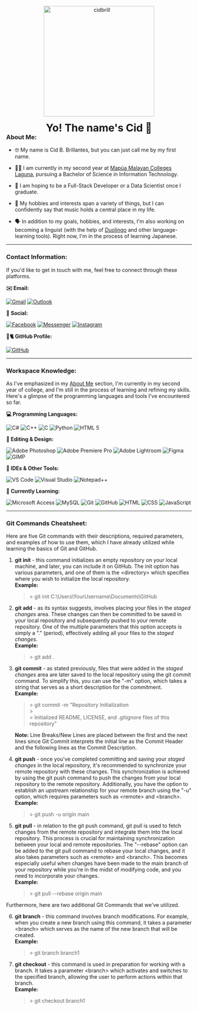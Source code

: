 <p align="center" style="margin-bottom: -25px;">
    <img src="https://scontent.xx.fbcdn.net/v/t39.1997-6/409609634_738382277619150_2219608184342577714_n.webp?_nc_cat=101&ccb=1-7&_nc_sid=ba09c1&_nc_eui2=AeGmsxzKtBDv3YnRt0ZvnyHLciAO_RjDsnxyIA79GMOyfOdD1VhI_5oFAXmIY8-vb7jJ94h3TWB9ZSBxWkCdpmBa&_nc_ohc=gwYN2RSiBusAX9AtHgt&_nc_ad=z-m&_nc_cid=0&_nc_ht=scontent.xx&cb_e2o_trans=q&oh=00_AfAuL23tpw1WJGQjrQ-uXzOsvF2w_89Ov8jS5zIv9CCIhA&oe=658A46DF" alt="cidbrill" width=300>
</p>

<h1 align="center" style="margin-bottom: -25px;"> Yo! The name's Cid 👋 </h1>

<h3>About Me:</h3>

- 🤓 My name is Cid B. Brillantes, but you can just call me by my first name.

- 🧑‍💻 I am currently in my second year at <a href="https://mcl.edu.ph/" target="_blank">Mapúa Malayan Colleges Laguna</a>, pursuing a Bachelor of Science in Information Technology.

- 🌠 I am hoping to be a Full-Stack Developer or a Data Scientist once I graduate.

- 🎵 My hobbies and interests span a variety of things, but I can confidently say that music holds a central place in my life.

- 🗣️ In addition to my goals, hobbies, and interests, I'm also working on becoming a linguist (with the help of <a href="https://www.duolingo.com/" target="_blank">Duolingo</a> and other language-learning tools). Right now, I'm in the process of learning Japanese.

<hr>

<h3>Contact Information:</h3>

If you'd like to get in touch with me, feel free to connect through these platforms.

**✉️ Email:**

[![Gmail](https://img.shields.io/badge/Gmail-D14836?style=for-the-badge&logo=gmail&logoColor=white)](mailto:iam.cidbrill@gmail.com) [![Outlook](https://img.shields.io/badge/Microsoft_Outlook-0078D4?style=for-the-badge&logo=microsoft-outlook&logoColor=white)](mailto:2022cbrillantes@live.mcl.edu.ph)

**📱 Social:**

[![Facebook](https://img.shields.io/badge/Facebook-1877F2?style=for-the-badge&logo=facebook&logoColor=white)](https://web.facebook.com/cidbrill.69420) [![Messenger](https://img.shields.io/badge/Messenger-00B2FF?style=for-the-badge&logo=messenger&logoColor=white)](https://m.me/cidbrill.69420) [![Instagram](https://img.shields.io/badge/Instagram-E4405F?style=for-the-badge&logo=instagram&logoColor=white)](https://www.instagram.com/cidbrill/)

**🐙🐈 GitHub Profile:**

[![GitHub](https://img.shields.io/badge/GitHub-100000?style=for-the-badge&logo=github&logoColor=white)](https://github.com/cidbrill)

<hr>

<h3>Workspace Knowledge:</h3>

As I've emphasized in my [About Me](#about-me) section, I'm currently in my second year of college, and I'm still in the process of learning and refining my skills. Here's a glimpse of the programming languages and tools I've encountered so far.

**💻 Programming Languages:**

![C#](https://img.shields.io/badge/C%23-239120?style=for-the-badge&logo=c-sharp&logoColor=white) ![C++](https://img.shields.io/badge/C%2B%2B-00599C?style=for-the-badge&logo=c%2B%2B&logoColor=white) ![C](https://img.shields.io/badge/C-00599C?style=for-the-badge&logo=c&logoColor=white) ![Python](https://img.shields.io/badge/Python-FFD43B?style=for-the-badge&logo=python&logoColor=blue) ![HTML 5](https://img.shields.io/badge/HTML5-E34F26?style=for-the-badge&logo=html5&logoColor=white)

**🎨 Editing & Design:**

![Adobe Photoshop](https://img.shields.io/badge/Adobe%20Photoshop-31A8FF?style=for-the-badge&logo=Adobe%20Photoshop&logoColor=black) ![Adobe Premiere Pro](https://img.shields.io/badge/Adobe%20Premiere%20Pro-9999FF?style=for-the-badge&logo=Adobe%20Premiere%20Pro&logoColor=white) ![Adobe Lightroom](https://img.shields.io/badge/Adobe%20Lightroom-31A8FF?style=for-the-badge&logo=Adobe%20Lightroom&logoColor=white) ![Figma](https://img.shields.io/badge/Figma-F24E1E?style=for-the-badge&logo=figma&logoColor=white) ![GIMP](https://img.shields.io/badge/gimp-5C5543?style=for-the-badge&logo=gimp&logoColor=white)

**🔧 IDEs & Other Tools:**

![VS Code](https://img.shields.io/badge/VSCode-0078D4?style=for-the-badge&logo=visual%20studio%20code&logoColor=white) ![Visual Studio](https://img.shields.io/badge/Visual_Studio-5C2D91?style=for-the-badge&logo=visual%20studio&logoColor=white) ![Notepad++](https://img.shields.io/badge/Notepad++-90E59A.svg?style=for-the-badge&logo=notepad%2B%2B&logoColor=black)

**🏫 Currently Learning:**

![Microsoft Access](https://img.shields.io/badge/Microsoft_Access-A4373A?style=for-the-badge&logo=microsoft-access&logoColor=white) ![MySQL](https://img.shields.io/badge/MySQL-005C84?style=for-the-badge&logo=mysql&logoColor=white) ![Git](https://img.shields.io/badge/GIT-E44C30?style=for-the-badge&logo=git&logoColor=white) ![GitHub](https://img.shields.io/badge/GitHub-100000?style=for-the-badge&logo=github&logoColor=white) ![HTML](https://img.shields.io/badge/HTML5-E34F26?style=for-the-badge&logo=html5&logoColor=white) ![CSS](https://img.shields.io/badge/CSS3-1572B6?style=for-the-badge&logo=css3&logoColor=white) ![JavaScript](https://img.shields.io/badge/JavaScript-323330?style=for-the-badge&logo=javascript&logoColor=F7DF1E)

<hr>

<h3>Git Commands Cheatsheet:</h3>

Here are five Git commands with their descriptions, required parameters, and examples of how to use them, which I have already utilized while learning the basics of Git and GitHub.

1. **git init** - this command initializes an empty repository on your local machine, and later, you can include it on GitHub. The init option has various parameters, and one of them is the &lt;directory&gt; which specifies where you wish to initialize the local repository. <br>
    **Example:**
    > &gt; git init C:\Users\YourUsername\Documents\GitHub

2. **git add** - as its syntax suggests, involves placing your files in the *staged changes* area. These changes can then be committed to be saved in your local repository and subsequently pushed to your remote repository. One of the multiple parameters that this option accepts is simply a "." (period), effectively adding all your files to the *staged changes*. <br>
    **Example:**
    > &gt; git add .

3. **git commit** - as stated previously, files that were added in the *staged changes* area are later saved to the local repository using the git commit command. To simplify this, you can use the "-m" option, which takes a string that serves as a short description for the commitment. <br>
    **Example:**
    > &gt; git commit -m "Repository Initialization <br>
    &gt; <br>
    &gt; Initialized README, LICENSE, and .gitignore files of this repository"

    **Note:** Line Breaks/New Lines are placed between the first and the next lines since Git Commit interprets the initial line as the Commit Header and the following lines as the Commit Description.

4. **git push** - once you've completed committing and saving your *staged changes* in the local repository, it's recommended to synchronize your remote repository with these changes. This synchronization is achieved by using the git push command to push the changes from your local repository to the remote repository. Additionally, you have the option to establish an upstream relationship for your remote branch using the "-u" option, which requires parameters such as &lt;remote&gt; and &lt;branch&gt;. <br>
    **Example:**
    > &gt; git push -u origin main

5. **git pull** - in relation to the git push command, git pull is used to fetch changes from the remote repository and integrate them into the local repository. This process is crucial for maintaining synchronization between your local and remote repositories. The "--rebase" option can be added to the git pull command to rebase your local changes, and it also takes parameters such as &lt;remote&gt; and &lt;branch&gt;. This becomes especially useful when changes have been made to the main branch of your repository while you're in the midst of modifying code, and you need to incorporate your changes. <br>
    **Example:**
    > &gt; git pull --rebase origin main

Furthermore, here are two additional Git Commands that we've utilized.

6. **git branch** - this command involves branch modifications. For example, when you create a new branch using this command, it takes a parameter &lt;branch&gt; which serves as the name of the new branch that will be created. <br>
    **Example:**
    > &gt; git branch branch1

7. **git checkout** - this command is used in preparation for working with a branch. It takes a parameter &lt;branch&gt; which activates and switches to the specified branch, allowing the user to perform actions within that branch. <br>
    **Example:**
    > &gt; git checkout branch1
    